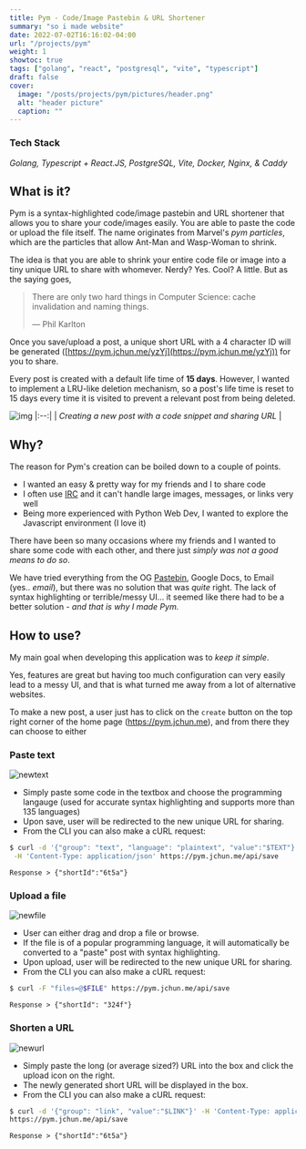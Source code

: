 ```yaml
---
title: Pym - Code/Image Pastebin & URL Shortener
summary: "so i made website"
date: 2022-07-02T16:16:02-04:00
url: "/projects/pym"
weight: 1
showtoc: true
tags: ["golang", "react", "postgresql", "vite", "typescript"]
draft: false
cover:
  image: "/posts/projects/pym/pictures/header.png"
  alt: "header picture"
  caption: ""
---
```


### Tech Stack

_Golang, Typescript + React.JS, PostgreSQL, Vite, Docker, Nginx, & Caddy_

## What is it?

Pym is a syntax-highlighted code/image pastebin and URL shortener that allows you to share your code/images easily. You are able to paste the code or upload the file itself. The name originates from Marvel's _pym particles_, which are the particles that allow Ant-Man and Wasp-Woman to shrink.

The idea is that you are able to shrink your entire code file or image into a tiny unique URL to share with whomever. Nerdy? Yes. Cool? A little. But as the saying goes,

> There are only two hard things in Computer Science: cache invalidation and naming things.
>
> &mdash; Phil Karlton

Once you save/upload a post, a unique short URL with a 4 character ID will be generated ([https://pym.jchun.me/yzYj](https://pym.jchun.me/yzYj)) for you to share.

Every post is created with a default life time of **15 days**. However, I wanted to implement a LRU-like deletion mechanism, so a post's life time is reset to 15 days every time it is visited to prevent a relevant post from being deleted.

![img](/posts/projects/pym/pictures/TUT2.gif)
|:--:|
| _Creating a new post with a code snippet and sharing URL_ |

## Why?

The reason for Pym's creation can be boiled down to a couple of points.

- I wanted an easy & pretty way for my friends and I to share code
- I often use [IRC](https://en.wikipedia.org/wiki/Internet_Relay_Chat) and it can't handle large images, messages, or links very well
- Being more experienced with Python Web Dev, I wanted to explore the Javascript environment (I love it)

There have been so many occasions where my friends and I wanted to share some code with each other, and there just _simply was not a good means to do so_.

We have tried everything from the OG [Pastebin](https://pastebin.com/), Google Docs, to Email (yes.. _email_), but there was no solution that was _quite_ right. The lack of syntax highlighting or terrible/messy UI... it seemed like there had to be a better solution - _and that is why I made Pym._

## How to use?

My main goal when developing this application was to _keep it simple_.

Yes, features are great but having too much configuration can very easily lead to a messy UI, and that is what turned me away from a lot of alternative websites.

To make a new post, a user just has to click on the `create` button on the top right corner of the home page (<https://pym.jchun.me>), and from there they can choose to either

### Paste text

![newtext](/posts/projects/pym/pictures/newtext.png)

- Simply paste some code in the textbox and choose the programming langauge (used for accurate syntax highlighting and supports more than 135 languages)
- Upon save, user will be redirected to the new unique URL for sharing.
- From the CLI you can also make a cURL request:

```bash
$ curl -d '{"group": "text", "language": "plaintext", "value":"$TEXT"}' \
 -H 'Content-Type: application/json' https://pym.jchun.me/api/save
```

`Response > {"shortId":"6t5a"}`

### Upload a file

![newfile](/posts/projects/pym/pictures/newfile.png)

- User can either drag and drop a file or browse.
- If the file is of a popular programming language, it will automatically be converted to a "paste" post with syntax highlighting.
- Upon upload, user will be redirected to the new unique URL for sharing.
- From the CLI you can also make a cURL request:

```bash
$ curl -F "files=@$FILE" https://pym.jchun.me/api/save
```

`Response > {"shortId": "324f"} `

### Shorten a URL

![newurl](/posts/projects/pym/pictures/newurl.png)

- Simply paste the long (or average sized?) URL into the box and click the upload icon on the right.
- The newly generated short URL will be displayed in the box.
- From the CLI you can also make a cURL request:

```bash
$ curl -d '{"group": "link", "value":"$LINK"}' -H 'Content-Type: application/json' \
https://pym.jchun.me/api/save
```

`Response > {"shortId":"6t5a"}`
